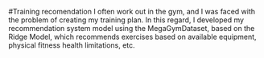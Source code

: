 #Training recomendation
I often work out in the gym, and I was faced with the problem of creating my training plan. 
In this regard, I developed my recommendation system model using the MegaGymDataset, based on the Ridge Model, which recommends exercises based on available equipment, physical fitness health limitations, etc.
